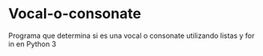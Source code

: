 # Vocal-o-consonate
Programa que determina si es una vocal o consonate utilizando listas y for in en Python 3
